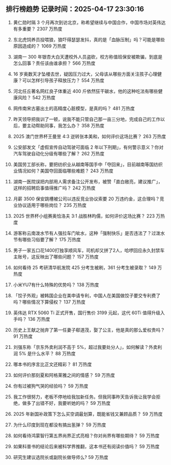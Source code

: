 
## 排行榜趋势 记录时间：2025-04-17 23:30:16
  
  1. 黄仁勋时隔 3 个月再次到访北京，称希望继续与中国合作，中国市场对英伟达有多重要？ 2307 万热度
    
  2. 东北虎饲养员投喂狼，狼吓得瑟瑟发抖，真的是「血脉压制」吗？可能是哪些原因造成的？ 1069 万热度
    
  3. 湖南一 300 年银杏大白天遭校外人员盗砍，校方称值班保安被欺骗，到底是怎么回事？责任该由谁承担？ 566 万热度
    
  4. 16 岁奥数天才坠楼去世，疑因压力过大，父母该从哪些方面关注孩子心理健康？可以怎样引导孩子释放压力？ 554 万热度
    
  5. 河北任丘著名网红良子体重近 400 斤依然狂干碳水，他的这种吃法有哪些健康风险？ 542 万热度
    
  6. 网传南宋古墓出土的高精度心脏模型，是真的吗？ 481 万热度
    
  7. 昨天领导把我训了一顿，说我不能只管自己那一亩三分地，完成自己的工作以后，要主动帮助同事，我怎么办？ 358 万热度
    
  8. 2025 澳门世界杯王曼昱 4:3 逆转张本美和，如何评价这场比赛？ 263 万热度
    
  9. 公安部发文「虚假宣传自动驾驶可面临 2 年以下刑期」，有何警示意义？你对汽车驾驶自动化分级有哪些了解？ 262 万热度
    
  10. 美国劳工部长称，要把纺织业从越南等国手中「夺回来」，目前越南等国纺织业情况如何？美国夺回面临哪些难题？ 243 万热度
    
  11. 湖南一医院误把内部用人需求备注公开发布，被赞「直白敞亮，建议推广」，这样的招聘启事值得推广吗？ 242 万热度
    
  12. 月薪 3500 保安跳槽被公司以违反竞业协议索要 20 万违约金，这合理吗？竞业协议适用于哪些岗位？ 235 万热度
    
  13. 2025 世界杯小组赛奥恰洛夫 3:1 战胜林昀儒，如何评价这场比赛？ 223 万热度
    
  14. 游客称云南泼水节有人强拉车门呲水，这种「强制快乐」是否违法了？过泼水节有哪些习俗要了解？ 175 万热度
    
  15. 男子一家五口花1400打独享顺风车，司机却又拼了2人，哈啰回应永久封禁车主账号，这反映出了哪些问题？ 157 万热度
    
  16. 如何看待 25 考研清华航发院 425 分考生被刷，361 分考生被录取？ 149 万热度
    
  17. 小米YU7有什么特殊的优势吗？ 138 万热度
    
  18. 「饺子外观」被韩国企业在美申请专利，中国人在美国做饺子要交专利费了吗？哪些情况下算侵权？ 137 万热度
    
  19. 英伟达 RTX 5060 Ti 正式开售，国行售价 3199 元起，这代 60Ti 值得升级入手吗？ 136 万热度
    
  20. 历史上王献之抛弃了第一任妻子郗道茂，娶了公主，他是真的那么爱权贵吗？ 91 万热度
    
  21. 刘强东称「京东外卖利润不高于 5%，超过我要处分人」，如何解读？外卖利润 5% 是什么水平？ 88 万热度
    
  22. 哪本书的序言比正文还精彩？ 81 万热度
    
  23. 如何评价那刻夏和阿格莱雅之间的情感？ 59 万热度
    
  24. 你有过被狗气哭的经验吗？ 59 万热度
    
  25. 我工作很努力，老板不停地给我加新任务。但我同事昨天告诉我让我学会拒绝，做多了出错不好，我要听她的吗？ 59 万热度
    
  26. 2025 年新国补政策下怎么买空调最划算，既能省钱又兼顾品质？ 59 万热度
    
  27. 为什么印度到现在都没有搞出氢弹？ 59 万热度
    
  28. 如何看待鸿蒙智行第五界尚界正式亮相？你对尚界有哪些期待？ 59 万热度
    
  29. 如果科普书的结论后来被科学界推翻，这本书还有阅读价值吗？ 59 万热度
    
  30. 研究生建议选院长或副院长做导师么? 59 万热度
    